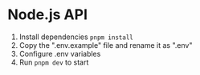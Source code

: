 # Node.js API

1. Install dependencies ```pnpm install```
2. Copy the ".env.example" file and rename it as ".env"
3. Configure .env variables
4. Run ```pnpm dev``` to start
